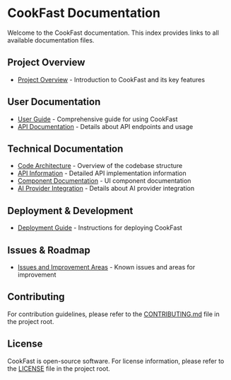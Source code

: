 # CookFast Documentation

Welcome to the CookFast documentation. This index provides links to all available documentation files.

## Project Overview

- [Project Overview](./project-overview.md) - Introduction to CookFast and its key features

## User Documentation

- [User Guide](./user-guide.md) - Comprehensive guide for using CookFast
- [API Documentation](./api-documentation.md) - Details about API endpoints and usage

## Technical Documentation

- [Code Architecture](./code-architecture.md) - Overview of the codebase structure
- [API Information](./api-info.md) - Detailed API implementation information
- [Component Documentation](./component-documentation.md) - UI component documentation
- [AI Provider Integration](./ai-provider-integration.md) - Details about AI provider integration

## Deployment & Development

- [Deployment Guide](./deployment-guide.md) - Instructions for deploying CookFast

## Issues & Roadmap

- [Issues and Improvement Areas](./issues.md) - Known issues and areas for improvement

## Contributing

For contribution guidelines, please refer to the [CONTRIBUTING.md](../CONTRIBUTING.md) file in the project root.

## License

CookFast is open-source software. For license information, please refer to the [LICENSE](../LICENSE) file in the project root. 